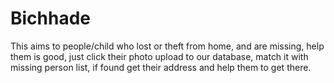 # Bichhade
This aims to people/child who lost or theft from home, and are missing, help them is good, just click their photo upload to our database, match it with missing person list, if found get their address and help them to get there.
